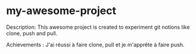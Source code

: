 # my-awesome-project

Description: This awesome project is created to experiment git notions like clone, push and pull.

Achievements : J'ai réussi à faire clone, pull et je m'apprête à faire push.
